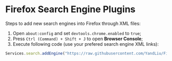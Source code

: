 # Firefox Search Engine Plugins
Steps to add new search engines into Firefox through XML files:
1. Open `about:config` and set `devtools.chrome.enabled` to `true`;
2. Press `Ctrl (Command) + Shift + J` to open **Browser Console**;
3. Execute following code (use your prefered search engine XML links):
```javascript
Services.search.addEngine("https://raw.githubusercontent.com/YandLiu/FirefoxSearchEnginePlugins/master/google-images.xml", null, null, false);
```
